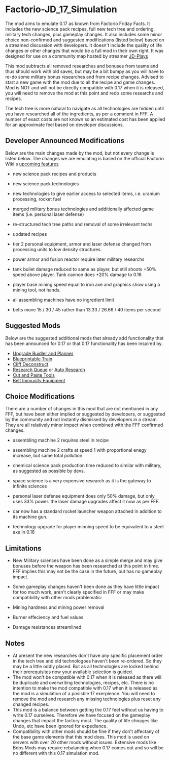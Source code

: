# Factorio-JD_17_Simulation
The mod aims to emulate 0.17 as known from Factorio Friday Facts. It includes the new science pack recipes, full new tech tree and ordering, military tech changes, plus gameplay changes. It also includes some minor choice non-confirmed and suggested modifications (listed below) based on a streamed discussion with developers. It doesn't include the quality of life changes or other changes that would be a full mod in their own right.
It was designed for use on a community map hosted by streamer [JD-Plays](https://www.twitch.tv/jd_play5)

This mod subtracts all removed researches and bonuses from teams and thus should work with old saves, but may be a bit bumpy as you will have to re-do some military bonus researches and from recipe changes. Advised to start a new game with the mod due to all the recipe and game changes. Mod is NOT and will not be directly compatible with 0.17 when it is released, you will need to remove the mod at this point and redo some researchs and recipes.

The tech tree is more natural to navigate as all technologies are hidden until you have researched all of the ingredients, as per a comment in FFF.
A number of exact costs are not known so an estimated cost has been applied for an approximate feel based on developer discussions.


Developer Announced Modifications
------------
Below are the main changes made by the mod, but not every change is listed below. The changes we are emulating is based on the official Factorio Wiki's [upcoming features](https://wiki.factorio.com/Upcoming_features)

 - new science pack recipes and products
 - new science pack technologies
 - new technologies to give earlier access to selected items, i.e. uranium processing, rocket fuel
 - merged military bonus technologies and additionally affected game items (i.e. personal laser defense)
 - re-structured tech tree paths and removal of some irrelevant techs
 - updated recipes

 - tier 2 personal equipment, armor and laser defense changed from processing units to low density structures.
 - power armor and fusion reactor require later military researchs
 - tank bullet damage reduced to same as player, but still shoots +50% speed above player. Tank cannon does +20% damage to 0.16
 - player base mining speed equal to iron axe and graphics show using a mining tool, not hands.

 - all assembling machines have no ingredient limit
 - belts move 15 / 30 / 45 rather than 13.33 / 26.66 / 40 items per second

Suggested Mods
-------------
Below are the suggested additional mods that already add functionality that has been announced for 0.17 or that 0.17 functionality has been inspired by.

 - [Upgrade Buidler and Planner](https://mods.factorio.com/mod/upgrade-planner)
 - [Blueprintable Train](https://mods.factorio.com/mod/blueprint-train)
 - [Cliff Deconstruct](https://mods.factorio.com/mod/CliffDeconstruct)
 - [Research Queue](https://mods.factorio.com/mod/research-queue) or [Auto Research](https://mods.factorio.com/mod/auto-research)
 - [Cut and Paste Tools](https://mods.factorio.com/mod/cut-and-paste-016)
 - [Belt Immunity Equipment](https://mods.factorio.com/mod/artsBeltImmunityEquipment)

Choice Modifications
--------------
There are a number of changes in this mod that are not mentioned in any FFF, but have been either implied or suggested by developers, or suggested by the community and not instantly dismissed by developers in a stream. They are all relatively minor impact when combined with the FFF confirmed changes.

 - assembling machine 2 requires steel in recipe
 - assembling machine 2 crafts at speed 1 with proportional enegy increase, but same total pollution

 - chemical science pack production time reduced to similar with military, as suggested as possible by devs.
 - space science is a very expensive research as it is the gateway to infinite sciences

 - personal laser defense equipment does only 50% damage, but only uses 33% power. the laser damage upgrades affect it now as per FFF.
 - car now has a standard rocket launcher weapon attached in addition to its machine gun.
 - technology upgrade for player minning speed to be equivalent to a steel axe in 0.16

Limitations
---------
 - New Military sciences have been done as a simple merge and may give bonuses before the weapon has been researched at this point in time. FFF implies this may not be the case in the future, but has no gameplay impact.
 - Some gameplay changes haven't been done as they have little impact for too much work, aren't clearly specified in FFF or may make compatibility with other mods problematic:

 - Mining hardness and mining power removal
 - Burner effeciency and fuel values
 - Damage resistances streamlined

Notes
-----------
 - At present the new researches don't have any specific placement order in the tech tree and old technologoes haven't been re-ordered. So they may be a little oddly placed. But as all technologies are locked behind their prerequisites now your available selection is guided.
 - The mod won't be compatible with 0.17 when it is released as there will be duplicate and overwriting technologies, recipes, etc. There is no intention to make the mod compatible with 0.17 when it is released as the mod is a simulation of a posisble 17 exerpience. You will need to remove the mod and research any missing technologies plus reset any changed recipes.
- This mod is a balance between getting the 0.17 feel without us having to write 0.17 ourselves. Therefore we have focused on the gameplay changes that impact the factory most. The quality of life chnages like Undo, etc have been ignored for expedience.
 - Compatibility with other mods should be fine if they don't affectany of the base game elements that this mod does. This mod is used on servers with over 20 other mods without issues. Extensive mods like Bobs Mods may require rebalancing when 0.17 comes out and so will be no different with this 0.17 simulation mod.
